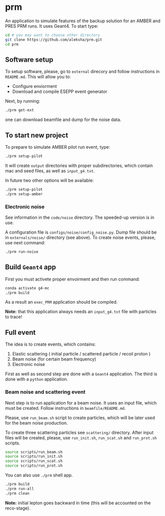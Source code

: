 # prm

An application to simulate features of the backup solution
for an AMBER and PRES PRM runs. It uses Geant4. To start type:
```bash
cd # you may want to choose other directory
git clone https://github.com/aleksha/prm.git
cd prm
```

## Software setup

To setup software, please, go to `external` direcory 
and follow instructions in `README.md`.
This will allow you to:
  * Configure enviorment
  * Download and compile ESEPP event generator

Next, by running:
```bash
./prm get-ext
```
one can download beamfile and dump for the noise data.

## To start new project

To prepare to simulate AMBER pilot run event, type:
```bash
./prm setup-pilot
```
It will create `output` directories with proper subdirectories,
which contain mac and seed files, as well as `input_g4.txt`.

In future two other options will be available:
```bash
./prm setup-pilot
./prm setup-amber
```

### Electronic noise

See information in the `code/noise` directory.
The speeded-up version is in use.

A configuration file is `configs/noise/config_noise.py`.
Dump file should be in `externals/noise/` directory (see above).
To create noise events, please, use next command:
```bash
./prm run-noise
```


## Build `Geant4` app

First you must activete proper envoirment and then run command:
```bash
conda activate g4-mc
./prm build
```
As a result an `exec_PRM` application should be compiled.

**Note:** that this application always needs an `input_g4.txt` file with
particles to trace!


## Full event

The idea is to create events, which contains:
  1. Elastic scattering ( initial particle / scattered particle /  recoil proton )
  2. Beam noise (for certain beam frequency)
  3. Electronic noise

First as well as second step are done with a `Geant4` application.
The third is done with a `python` application. 


### Beam noise and scattering event

Next step is to run application for a beam noise.
It uses an input file, which must be created.
Follow instructions in `beamfile/README.md`.

Please, use `run_beam.sh` script to create particles, which will be later
used for the beam noise production.

To create three scattering particles see `scattering/` directory.
After input files will be created, please, use
`run_init.sh`, `run_scat.sh` and `run_prot.sh` scripts.

```bash
source scripts/run_beam.sh
source scripts/run_init.sh
source scripts/run_scat.sh
source scripts/run_prot.sh
```

You can also use `./prm` shell app.
```bash
./prm build
./prm run-all
./prm clean
```

**Note:** initial lepton goes backward in time (this will be 
accounted on the reco-stage).

